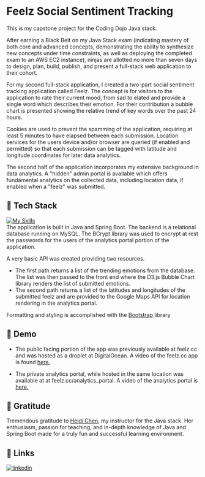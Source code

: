 
# Feelz Social Sentiment Tracking

This is my capstone project for the Coding Dojo Java stack. 

After earning a Black Belt on my Java Stack exam (indicating mastery of both core and advanced concepts, demonstrating the ability to synthesize new concepts under time constraints, as well as deploying the completed exam to an AWS EC2 instance), ninjas are allotted no more than seven days to design, plan, build, publish, and present a full-stack web application to their cohort.

For my second full-stack application, I created a two-part social sentiment tracking application called Feelz. The concept is for visitors to the application to rate their current mood, from sad to elated and provide a single word which describes their emotion. For their contribution a bubble chart is presented showing the relative trend of key words over the past 24 hours.

Cookies are used to prevent the spamming of the application, requiring at least 5 minutes to have elapsed between each submission. Location services for the users device and/or browser are queried (if enabled and permitted) so that each submission can be tagged with latitude and longitude coordinates for later data analytics.

The second half of the application incorporates my extensive background in data analytics. A "hidden" admin portal is available which offers fundamental analytics on the collected data, including location data, if enabled when a "feelz" was submitted.

## 👾 Tech Stack
[![My Skills](https://skillicons.dev/icons?i=java,spring,mysql,js,jquery,html,css,bootstrap)](https://skillicons.dev)  
The application is built in Java and Spring Boot. The backend is a relational database running on MySQL. The BCrypt library was used to encrypt at rest the passwords for the users of the analytics portal portion of the application.

A very basic API was created providing two resources.
* The first path returns a list of the trending emotions from the database. The list was then passed to the front end where the D3.js Bubble Chart library renders the list of submitted emotions.  
* The second path returns a list of the latitudes and longitudes of the submitted feelz and are provided to the Google Maps API for location rendering in the analytics portal.

Formatting and styling is accomplished with the [Bootstrap](https://getbootstrap.com/) library

## 🍿 Demo
* The public facing portion of the app was previously available at feelz.cc and was hosted as a droplet at DigitalOcean.
A video of the feelz.cc app is found [here.](https://youtu.be/h05iwgrIGwI)

* The private analytics portal, while hosted in the same location was available at at feelz.cc/analytics_portal.
A video of the analytics portal is [here.](https://youtu.be/Rb318j61OX8)

## 🙏 Gratitude
Tremendous gratitude to [Heidi Chen](https://www.linkedin.com/in/heidi115/), my instructor for the Java stack. Her enthusiasm, passion for teaching, and in-depth knowledge of Java and Spring Boot made for a truly fun and successful learning environment. 

## 🔗 Links
[![linkedin](https://img.shields.io/badge/linkedin-0A66C2?style=for-the-badge&logo=linkedin&logoColor=white)](https://www.linkedin.com/in/brianjlucius)





